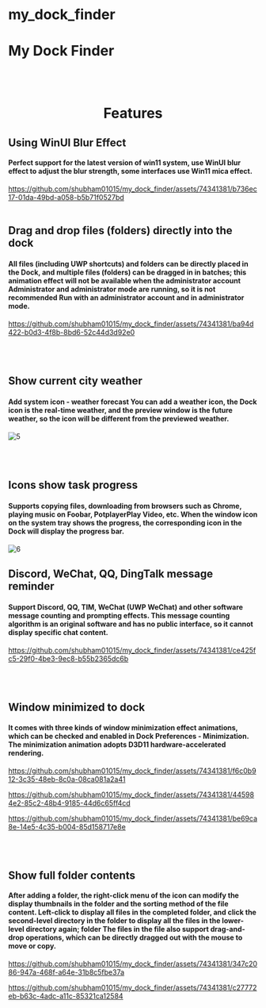 # my_dock_finder



<h1 aalign="center">
        My Dock Finder</h1>
<br></br>

<h1 align="center">
Features
</h1>

<h2>Using WinUI Blur Effect</h2>
<h4>Perfect support for the latest version of win11 system, use WinUI blur effect to adjust the blur strength, some interfaces use Win11 mica effect.</h4>

https://github.com/shubham01015/my_dock_finder/assets/74341381/b736ec17-01da-49bd-a058-b5b71f0527bd
<br></br>
<h2>
  
  Drag and drop files (folders) directly into the dock
  
  </h2>
<h4>
 All files (including UWP shortcuts) and folders can be directly placed in the Dock, and multiple files (folders) can be dragged in in batches; this animation effect will not be available when the administrator account Administrator and administrator mode are running, so it is not recommended Run with an administrator account and in administrator mode.

</h4>

https://github.com/shubham01015/my_dock_finder/assets/74341381/ba94d422-b0d3-4f8b-8bd6-52c44d3d92e0

<br></br>
<h2>
  
  Show current city weather
  
  </h2>
<h4>
 Add system icon - weather forecast You can add a weather icon, the Dock icon is the real-time weather, and the preview window is the future weather, so the icon will be different from the previewed weather.

</h4>

![5](https://github.com/shubham01015/my_dock_finder/assets/74341381/b83b3081-65b6-4ea6-94a8-086e469a49ed)

<br></br>
<h2>
  
  Icons show task progress
  
  </h2>
<h4>
 Supports copying files, downloading from browsers such as Chrome, playing music on Foobar, PotplayerPlay Video, etc. When the window icon on the system tray shows the progress, the corresponding icon in the Dock will display the progress bar.
</h4>


![6](https://github.com/shubham01015/my_dock_finder/assets/74341381/c44892ea-70fa-4a65-84fe-92ab15cdd745)

<h2>
  
Discord, WeChat, QQ, DingTalk message reminder
  </h2>
<h4>
 Support Discord, QQ, TIM, WeChat (UWP WeChat) and other software message counting and prompting effects. This message counting algorithm is an original software and has no public interface, so it cannot display specific chat content.
</h4>



https://github.com/shubham01015/my_dock_finder/assets/74341381/ce425fc5-29f0-4be3-9ec8-b55b2365dc6b

<br></br>

<h2>
  Window minimized to dock

  </h2>
<h4>
It comes with three kinds of window minimization effect animations, which can be checked and enabled in Dock Preferences - Minimization. The minimization animation adopts D3D11 hardware-accelerated rendering.

        
</h4>

https://github.com/shubham01015/my_dock_finder/assets/74341381/f6c0b912-3c35-48eb-8c0a-08ca081a2a41


https://github.com/shubham01015/my_dock_finder/assets/74341381/445984e2-85c2-48b4-9185-44d6c65ff4cd


https://github.com/shubham01015/my_dock_finder/assets/74341381/be69ca8e-14e5-4c35-b004-85d158717e8e



<br></br>

<h2>
 Show full folder contents

  </h2>
<h4>
After adding a folder, the right-click menu of the icon can modify the display thumbnails in the folder and the sorting method of the file content. Left-click to display all files in the completed folder, and click the second-level directory in the folder to display all the files in the lower-level directory again; folder The files in the file also support drag-and-drop operations, which can be directly dragged out with the mouse to move or copy.
        
</h4>



https://github.com/shubham01015/my_dock_finder/assets/74341381/347c2086-947a-468f-a64e-31b8c5fbe37a


https://github.com/shubham01015/my_dock_finder/assets/74341381/c27772eb-b63c-4adc-a11c-85321ca12584



